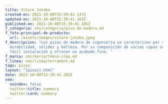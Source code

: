 ```yaml
---
title: Vitare Jatoba
created-on: 2021-10-08T15:39:41.147Z
updated-on: 2021-10-08T15:39:41.163Z
published-on: 2021-10-08T15:39:41.185Z
f_categoria: cms/categoria/piso-de-madera.md
f_foto-principal-de-producto:
  url: /assets/images/vitare-jatoba.jpeg
f_descripcion: "Los pisos de madera de ingeniería se caracterizan por su
  durabilidad, solidez y belleza. Por su composición de varias capas son de
  fácil instalación y ofrecen un acabado fino. "
f_marca: cms/marca/tekno-step.md
f_linea: cms/linea/terramont.md
tags: pisos
layout: "[pisos].html"
date: 2021-10-08T15:39:41.202Z
seo:
  noindex: false
  twitter:title: summary
  twitter:card: summary
---
```

